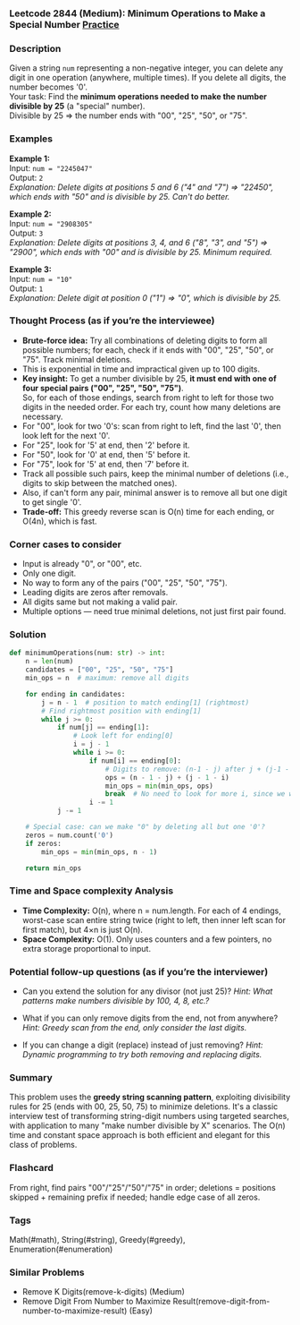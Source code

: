 ### Leetcode 2844 (Medium): Minimum Operations to Make a Special Number [Practice](https://leetcode.com/problems/minimum-operations-to-make-a-special-number)

### Description  
Given a string `num` representing a non-negative integer, you can delete any digit in one operation (anywhere, multiple times). If you delete all digits, the number becomes '0'.  
Your task: Find the **minimum operations needed to make the number divisible by 25** (a "special" number).  
Divisible by 25 ⇒ the number ends with "00", "25", "50", or "75".

### Examples  

**Example 1:**  
Input: `num = "2245047"`  
Output: `2`  
*Explanation: Delete digits at positions 5 and 6 ("4" and "7") ⇒ "22450", which ends with "50" and is divisible by 25. Can't do better.*

**Example 2:**  
Input: `num = "2908305"`  
Output: `3`  
*Explanation: Delete digits at positions 3, 4, and 6 ("8", "3", and "5") ⇒ "2900", which ends with "00" and is divisible by 25. Minimum required.*

**Example 3:**  
Input: `num = "10"`  
Output: `1`  
*Explanation: Delete digit at position 0 ("1") ⇒ "0", which is divisible by 25.*

### Thought Process (as if you’re the interviewee)  

- **Brute-force idea:** Try all combinations of deleting digits to form all possible numbers; for each, check if it ends with "00", "25", "50", or "75". Track minimal deletions.
- This is exponential in time and impractical given up to 100 digits.
- **Key insight:** To get a number divisible by 25, **it must end with one of four special pairs ("00", "25", "50", "75")**.  
  So, for each of those endings, search from right to left for those two digits in the needed order. For each try, count how many deletions are necessary.
- For "00", look for two '0's: scan from right to left, find the last '0', then look left for the next '0'.
- For "25", look for '5' at end, then '2' before it.
- For "50", look for '0' at end, then '5' before it.
- For "75", look for '5' at end, then '7' before it.
- Track all possible such pairs, keep the minimal number of deletions (i.e., digits to skip between the matched ones).
- Also, if can't form any pair, minimal answer is to remove all but one digit to get single '0'.
- **Trade-off:** This greedy reverse scan is O(n) time for each ending, or O(4n), which is fast.

### Corner cases to consider  
- Input is already "0", or "00", etc.
- Only one digit.
- No way to form any of the pairs ("00", "25", "50", "75").
- Leading digits are zeros after removals.
- All digits same but not making a valid pair.
- Multiple options — need true minimal deletions, not just first pair found.

### Solution

```python
def minimumOperations(num: str) -> int:
    n = len(num)
    candidates = ["00", "25", "50", "75"]
    min_ops = n  # maximum: remove all digits

    for ending in candidates:
        j = n - 1  # position to match ending[1] (rightmost)
        # Find rightmost position with ending[1]
        while j >= 0:
            if num[j] == ending[1]:
                # Look left for ending[0]
                i = j - 1
                while i >= 0:
                    if num[i] == ending[0]:
                        # Digits to remove: (n-1 - j) after j + (j-1 - i) between i and j
                        ops = (n - 1 - j) + (j - 1 - i)
                        min_ops = min(min_ops, ops)
                        break  # No need to look for more i, since we want earliest i from the left
                    i -= 1
            j -= 1

    # Special case: can we make "0" by deleting all but one '0'?
    zeros = num.count('0')
    if zeros:
        min_ops = min(min_ops, n - 1)

    return min_ops
```

### Time and Space complexity Analysis  

- **Time Complexity:** O(n), where n = num.length. For each of 4 endings, worst-case scan entire string twice (right to left, then inner left scan for first match), but 4×n is just O(n).
- **Space Complexity:** O(1). Only uses counters and a few pointers, no extra storage proportional to input.

### Potential follow-up questions (as if you’re the interviewer)  

- Can you extend the solution for any divisor (not just 25)?
  *Hint: What patterns make numbers divisible by 100, 4, 8, etc.?*

- What if you can only remove digits from the end, not from anywhere?
  *Hint: Greedy scan from the end, only consider the last digits.*

- If you can change a digit (replace) instead of just removing?
  *Hint: Dynamic programming to try both removing and replacing digits.*

### Summary
This problem uses the **greedy string scanning pattern**, exploiting divisibility rules for 25 (ends with 00, 25, 50, 75) to minimize deletions. It's a classic interview test of transforming string-digit numbers using targeted searches, with application to many "make number divisible by X" scenarios. The O(n) time and constant space approach is both efficient and elegant for this class of problems.


### Flashcard
From right, find pairs "00"/"25"/"50"/"75" in order; deletions = positions skipped + remaining prefix if needed; handle edge case of all zeros.

### Tags
Math(#math), String(#string), Greedy(#greedy), Enumeration(#enumeration)

### Similar Problems
- Remove K Digits(remove-k-digits) (Medium)
- Remove Digit From Number to Maximize Result(remove-digit-from-number-to-maximize-result) (Easy)